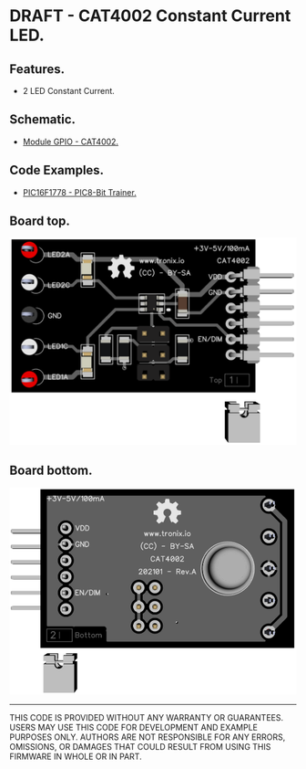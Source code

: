 # DRAFT - CAT4002 Constant Current LED.

## Features.

- 2 LED Constant Current.

## Schematic.

- [Module GPIO - CAT4002.](./cat4002.pdf)

## Code Examples.

- [PIC16F1778 - PIC8-Bit Trainer.](./cat4002.md)

## Board top.

![CAT4002 Top](./pics/cat4002-top.png)

## Board bottom.

![CAT4002 Bottom](./pics/cat4002-bottom.png)

---
THIS CODE IS PROVIDED WITHOUT ANY WARRANTY OR GUARANTEES.
USERS MAY USE THIS CODE FOR DEVELOPMENT AND EXAMPLE PURPOSES ONLY.
AUTHORS ARE NOT RESPONSIBLE FOR ANY ERRORS, OMISSIONS, OR DAMAGES THAT COULD
RESULT FROM USING THIS FIRMWARE IN WHOLE OR IN PART.